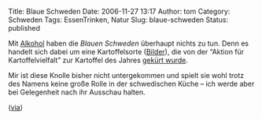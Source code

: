 Title: Blaue Schweden
Date: 2006-11-27 13:17
Author: tom
Category: Schweden
Tags: EssenTrinken, Natur
Slug: blaue-schweden
Status: published

Mit
[Alkohol](http://www.fiket.de/2006/11/27/schweden-europa-und-der-alkohol/)
haben die *Blauen Schweden* überhaupt nichts zu tun. Denn es handelt
sich dabei um eine Kartoffelsorte
([Bilder](http://images.google.de/images?q=blaue%20schweden%20kartoffel)),
die von der “Aktion für Kartoffelvielfalt” zur Kartoffel des Jahres
[gekürt wurde](http://www.slowfood.de/intro/blauer_schwede/).

Mir ist diese Knolle bisher nicht untergekommen und spielt sie wohl
trotz des Namens keine große Rolle in der schwedischen Küche – ich werde
aber bei Gelegenheit nach ihr Ausschau halten.

([via](http://nach-schlag-two.blogspot.com/2006/04/blaue-schweden-kartoffel-des-jahres.html))

